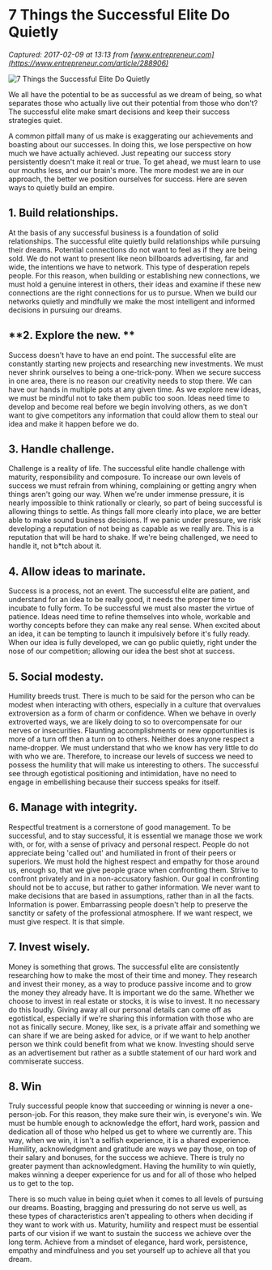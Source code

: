 # 7 Things the Successful Elite Do Quietly

_Captured: 2017-02-09 at 13:13 from [www.entrepreneur.com](https://www.entrepreneur.com/article/288906)_

![7 Things the Successful Elite Do Quietly](https://assets.entrepreneur.com/content/16x9/822/20170208195740-GettyImages-134429204.jpeg)

We all have the potential to be as successful as we dream of being, so what separates those who actually live out their potential from those who don't? The successful elite make smart decisions and keep their success strategies quiet.

A common pitfall many of us make is exaggerating our achievements and boasting about our successes. In doing this, we lose perspective on how much we have actually achieved. Just repeating our success story persistently doesn't make it real or true. To get ahead, we must learn to use our mouths less, and our brain's more. The more modest we are in our approach, the better we position ourselves for success. Here are seven ways to quietly build an empire.

## **1\. Build relationships.**

At the basis of any successful business is a foundation of solid relationships. The successful elite quietly build relationships while pursuing their dreams. Potential connections do not want to feel as if they are being sold. We do not want to present like neon billboards advertising, far and wide, the intentions we have to network. This type of desperation repels people. For this reason, when building or establishing new connections, we must hold a genuine interest in others, their ideas and examine if these new connections are the right connections for us to pursue. When we build our networks quietly and mindfully we make the most intelligent and informed decisions in pursuing our dreams.

## **2\. Explore the new. **

Success doesn't have to have an end point. The successful elite are constantly starting new projects and researching new investments. We must never shrink ourselves to being a one-trick-pony. When we secure success in one area, there is no reason our creativity needs to stop there. We can have our hands in multiple pots at any given time. As we explore new ideas, we must be mindful not to take them public too soon. Ideas need time to develop and become real before we begin involving others, as we don't want to give competitors any information that could allow them to steal our idea and make it happen before we do.

## **3\. Handle challenge.**

Challenge is a reality of life. The successful elite handle challenge with maturity, responsibility and composure. To increase our own levels of success we must refrain from whining, complaining or getting angry when things aren't going our way. When we're under immense pressure, it is nearly impossible to think rationally or clearly, so part of being successful is allowing things to settle. As things fall more clearly into place, we are better able to make sound business decisions. If we panic under pressure, we risk developing a reputation of not being as capable as we really are. This is a reputation that will be hard to shake. If we're being challenged, we need to handle it, not b*tch about it.

## **4\. Allow ideas to marinate.**

Success is a process, not an event. The successful elite are patient, and understand for an idea to be really good, it needs the proper time to incubate to fully form. To be successful we must also master the virtue of patience. Ideas need time to refine themselves into whole, workable and worthy concepts before they can make any real sense. When excited about an idea, it can be tempting to launch it impulsively before it's fully ready. When our idea is fully developed, we can go public quietly, right under the nose of our competition; allowing our idea the best shot at success.

## **5\. Social modesty.**

Humility breeds trust. There is much to be said for the person who can be modest when interacting with others, especially in a culture that overvalues extroversion as a form of charm or confidence. When we behave in overly extroverted ways, we are likely doing to so to overcompensate for our nerves or insecurities. Flaunting accomplishments or new opportunities is more of a turn off then a turn on to others. Neither does anyone respect a name-dropper. We must understand that who we know has very little to do with who we are. Therefore, to increase our levels of success we need to possess the humility that will make us interesting to others. The successful see through egotistical positioning and intimidation, have no need to engage in embellishing because their success speaks for itself.

## **6\. Manage with integrity.**

Respectful treatment is a cornerstone of good management. To be successful, and to stay successful, it is essential we manage those we work with, or for, with a sense of privacy and personal respect. People do not appreciate being 'called out' and humiliated in front of their peers or superiors. We must hold the highest respect and empathy for those around us, enough so, that we give people grace when confronting them. Strive to confront privately and in a non-accusatory fashion. Our goal in confronting should not be to accuse, but rather to gather information. We never want to make decisions that are based in assumptions, rather than in all the facts. Information is power. Embarrassing people doesn't help to preserve the sanctity or safety of the professional atmosphere. If we want respect, we must give respect. It is that simple.

## **7\. Invest wisely.**

Money is something that grows. The successful elite are consistently researching how to make the most of their time and money. They research and invest their money, as a way to produce passive income and to grow the money they already have. It is important we do the same. Whether we choose to invest in real estate or stocks, it is wise to invest. It no necessary do this loudly. Giving away all our personal details can come off as egotistical, especially if we're sharing this information with those who are not as finically secure. Money, like sex, is a private affair and something we can share if we are being asked for advice, or if we want to help another person we think could benefit from what we know. Investing should serve as an advertisement but rather as a subtle statement of our hard work and commiserate success.

## **8\. Win**

Truly successful people know that succeeding or winning is never a one-person-job. For this reason, they make sure their win, is everyone's win. We must be humble enough to acknowledge the effort, hard work, passion and dedication all of those who helped us get to where we currently are. This way, when we win, it isn't a selfish experience, it is a shared experience. Humility, acknowledgment and gratitude are ways we pay those, on top of their salary and bonuses, for the success we achieve. There is truly no greater payment than acknowledgment. Having the humility to win quietly, makes winning a deeper experience for us and for all of those who helped us to get to the top.

There is so much value in being quiet when it comes to all levels of pursuing our dreams. Boasting, bragging and pressuring do not serve us well, as these types of characteristics aren't appealing to others when deciding if they want to work with us. Maturity, humility and respect must be essential parts of our vision if we want to sustain the success we achieve over the long term. Achieve from a mindset of elegance, hard work, persistence, empathy and mindfulness and you set yourself up to achieve all that you dream.
